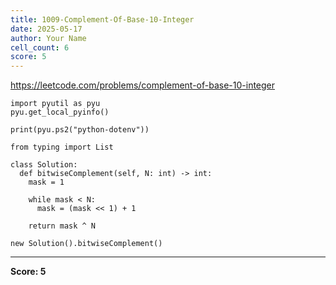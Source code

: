 ```yaml
---
title: 1009-Complement-Of-Base-10-Integer
date: 2025-05-17
author: Your Name
cell_count: 6
score: 5
---
```


https://leetcode.com/problems/complement-of-base-10-integer


```
import pyutil as pyu
pyu.get_local_pyinfo()
```


```
print(pyu.ps2("python-dotenv"))
```


```
from typing import List
```


```
class Solution:
  def bitwiseComplement(self, N: int) -> int:
    mask = 1

    while mask < N:
      mask = (mask << 1) + 1

    return mask ^ N
```


```
new Solution().bitwiseComplement()
```


---
**Score: 5**